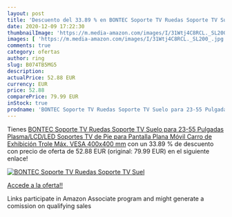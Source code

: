 ```yaml
---
layout: post
title: 'Descuento del 33.89 % en BONTEC Soporte TV Ruedas Soporte TV Suel'
date: 2020-12-09 17:22:30
thumbnailImage: 'https://m.media-amazon.com/images/I/31Wtj4C8RCL._SL200_.jpg'
images: [ 'https://m.media-amazon.com/images/I/31Wtj4C8RCL._SL200_.jpg' ]
comments: true
category: ofertas
author: ring
slug: B074TB5MG5
description:
actualPrice: 52.88 EUR
currency: EUR
price: 52.88
comparePrice: 79.99 EUR
inStock: true
prodname: 'BONTEC Soporte TV Ruedas Soporte TV Suelo para 23-55 Pulgadas Plasma/LCD/LED Soportes TV de Pie para Pantalla Plana Móvil Carro de Exhibición Trole  Máx. VESA 400x400 mm'
---
```


Tienes [BONTEC Soporte TV Ruedas Soporte TV Suelo para 23-55 Pulgadas Plasma/LCD/LED Soportes TV de Pie para Pantalla Plana Móvil Carro de Exhibición Trole  Máx. VESA 400x400 mm](https://www.amazon.es/dp/B074TB5MG5/?tag=tolees-21) con un 33.89 % de descuento con precio de oferta de 52.88 EUR (original: 79.99 EUR) en el siguiente enlace!

[![BONTEC Soporte TV Ruedas Soporte TV Suel](https://m.media-amazon.com/images/I/31Wtj4C8RCL._SL200_.jpg)](https://www.amazon.es/dp/B074TB5MG5/?tag=tolees-21)

[Accede a la oferta!!](https://www.amazon.es/dp/B074TB5MG5/?tag=tolees-21)

Links participate in Amazon Associate program and might generate a comission on qualifying sales


